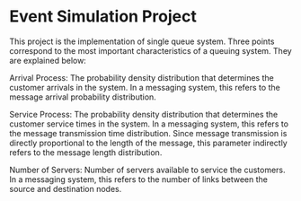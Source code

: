 # Event Simulation Project

This project is the implementation of single queue system. Three points correspond to the most important characteristics of a queuing system. They are explained below:

Arrival Process: The probability density distribution that determines the customer arrivals in the system. In a messaging system, this refers to the message arrival probability distribution.

Service Process: The probability density distribution that determines the customer service times in the system. In a messaging system, this refers to the message transmission time distribution. Since message transmission is directly proportional to the length of the message, this parameter indirectly refers to the message length distribution.

Number of Servers: Number of servers available to service the customers. In a messaging system, this refers to the number of links between the source and destination nodes.